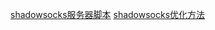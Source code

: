 [shadowsocks服务器脚本]()
[shadowsocks优化方法](https://github.com/shadowsocks/stackscript/blob/master/stackscript.sh)
